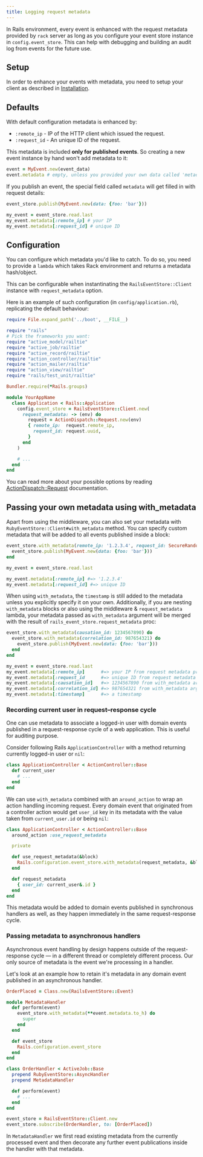 ```yaml
---
title: Logging request metadata
---
```


In Rails environment, every event is enhanced with the request metadata provided by `rack` server as long as you configure your event store instance in `config.event_store`. This can help with debugging and building an audit log from events for the future use.

## Setup

In order to enhance your events with metadata, you need to setup your client as described in [Installation](/docs/install).

## Defaults

With default configuration metadata is enhanced by:

- `:remote_ip` - IP of the HTTP client which issued the request.
- `:request_id` - An unique ID of the request.

This metadata is included **only for published events**. So creating a new event instance by hand won't add metadata to it:

```ruby
event = MyEvent.new(event_data)
event.metadata # empty, unless you provided your own data called 'metadata'.
```

If you publish an event, the special field called `metadata` will get filled in with request details:

```ruby
event_store.publish(MyEvent.new(data: {foo: 'bar'}))

my_event = event_store.read.last
my_event.metadata[:remote_ip] # your IP
my_event.metadata[:request_id] # unique ID
```

## Configuration

You can configure which metadata you'd like to catch. To do so, you need to provide a `lambda` which takes Rack environment and returns a metadata hash/object.

This can be configurable when instantinating the `RailsEventStore::Client` instance with `request_metadata` option.

Here is an example of such configuration (in `config/application.rb`), replicating the default behaviour:

```ruby
require File.expand_path('../boot', __FILE__)

require "rails"
# Pick the frameworks you want:
require "active_model/railtie"
require "active_job/railtie"
require "active_record/railtie"
require "action_controller/railtie"
require "action_mailer/railtie"
require "action_view/railtie"
require "rails/test_unit/railtie"

Bundler.require(*Rails.groups)

module YourAppName
  class Application < Rails::Application
    config.event_store = RailsEventStore::Client.new(
      request_metadata: -> (env) do
        request = ActionDispatch::Request.new(env)
        { remote_ip:  request.remote_ip,
          request_id: request.uuid,
        }
      end
    )

    # ...
  end
end
```

You can read more about your possible options by reading [ActionDispatch::Request](http://api.rubyonrails.org/classes/ActionDispatch/Request.html) documentation.

## Passing your own metadata using with_metadata

Apart from using the middleware, you can also set your metadata with `RubyEventStore::Client#with_metadata` method. You can specify custom metadata that will be added to all events published inside a block:

```ruby
event_store.with_metadata(remote_ip: '1.2.3.4', request_id: SecureRandom.uuid) do
  event_store.publish(MyEvent.new(data: {foo: 'bar'}))
end

my_event = event_store.read.last

my_event.metadata[:remote_ip] #=> '1.2.3.4'
my_event.metadata[:request_id] #=> unique ID
```

When using `with_metadata`, the `timestamp` is still added to the metadata unless you explicitly specify it on your own. Additionally, if you are nesting `with_metadata` blocks or also using the middleware & `request_metadata` lambda, your metadata passed as `with_metadata` argument will be merged with the result of `rails_event_store.request_metadata` proc:

```ruby
event_store.with_metadata(causation_id: 1234567890) do
  event_store.with_metadata(correlation_id: 987654321) do
    event_store.publish(MyEvent.new(data: {foo: 'bar'}))
  end
end

my_event = event_store.read.last
my_event.metadata[:remote_ip]      #=> your IP from request metadata proc
my_event.metadata[:request_id      #=> unique ID from request metadata proc
my_event.metadata[:causation_id]   #=> 1234567890 from with_metadata argument
my_event.metadata[:correlation_id] #=> 987654321 from with_metadata argument
my_event.metadata[:timestamp]      #=> a timestamp
```

### Recording current user in request–response cycle

One can use metadata to associate a logged-in user with domain events published in a request-response cycle of a web application. This is useful for auditing purpose.

Consider following Rails `ApplicationController` with a method returning currently logged-in user or `nil`:

```ruby
class ApplicationController < ActionController::Base
  def current_user
    # ...
  end
end
```

We can use `with_metadata` combined with an `around_action` to wrap an action handling incoming request. Every domain event that originated from a controller action would get `user_id` key in its metadata with the value taken from `current_user.id` or being `nil`:

```ruby
class ApplicationController < ActionController::Base
  around_action :use_request_metadata

  private

  def use_request_metadata(&block)
    Rails.configuration.event_store.with_metadata(request_metadata, &block)
  end

  def request_metadata
    { user_id: current_user&.id }
  end
end
```

This metadata would be added to domain events published in synchronous handlers as well, as they happen immediately in the same request-response cycle.

### Passing metadata to asynchronous handlers

Asynchronous event handling by design happens outside of the request-response cycle — in a different thread or completely different process. Our only source of metadata is the event we're processing in a handler.

Let's look at an example how to retain it's metadata in any domain event published in an asynchronous handler.

```ruby
OrderPlaced = Class.new(RailsEventStore::Event)

module MetadataHandler
  def perform(event)
    event_store.with_metadata(**event.metadata.to_h) do
      super
    end
  end

  def event_store
    Rails.configuration.event_store
  end
end

class OrderHandler < ActiveJob::Base
  prepend RubyEventStore::AsyncHandler
  prepend MetadataHandler

  def perform(event)
    # ...
  end
end

event_store = RailsEventStore::Client.new
event_store.subscribe(OrderHandler, to: [OrderPlaced])
```

In `MetadataHandler` we first read existing metadata from the currently processed event and then decorate any further event publications inside the handler with that metadata.
